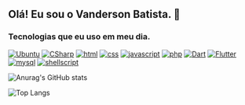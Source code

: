 ## Olá! Eu sou o Vanderson Batista.  👋

### Tecnologias que eu uso em meu dia.

[![Ubuntu](https://img.shields.io/badge/Ubuntu-E95420?style=for-the-badge&logo=ubuntu&logoColor=white)]() [![CSharp](https://img.shields.io/badge/C%23-239120?style=for-the-badge&logo=c-sharp&logoColor=white)]() [![html](https://img.shields.io/badge/HTML-239120?style=for-the-badge&logo=html5&logoColor=white)]() [![css](https://img.shields.io/badge/CSS-239120?&style=for-the-badge&logo=css3&logoColor=white)]() [![javascript](https://img.shields.io/badge/JavaScript-F7DF1E?style=for-the-badge&logo=javascript&logoColor=black)]() [![php](https://img.shields.io/badge/PHP-777BB4?style=for-the-badge&logo=php&logoColor=white)]() [![Dart](https://img.shields.io/badge/Dart-0175C2?style=for-the-badge&logo=dart&logoColor=white)]() [![Flutter](https://img.shields.io/badge/Flutter-02569B?style=for-the-badge&logo=flutter&logoColor=white)]() [![mysql](https://img.shields.io/badge/MySQL-00000F?style=for-the-badge&logo=mysql&logoColor=white)]() [![shellscript](https://img.shields.io/badge/Shell_Script-121011?style=for-the-badge&logo=gnu-bash&logoColor=white)]()


![Anurag's GitHub stats](https://github-readme-stats.vercel.app/api?username=vandersonbfs&show_icons=true&theme=dracula)

![Top Langs](https://github-readme-stats.vercel.app/api/top-langs/?username=vandersonbfs&hide_progress=true)




